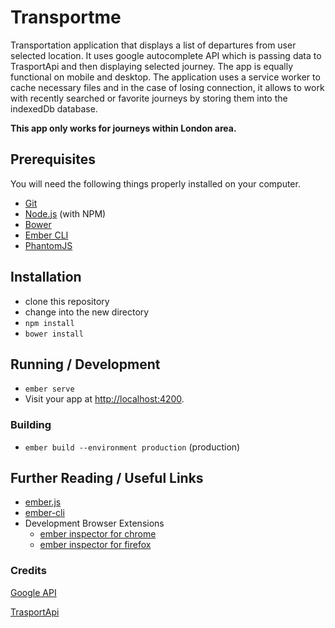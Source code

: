 # Transportme

Transportation application that displays a list of departures from user selected location. It uses google autocomplete API which is passing data to TrasportApi and then displaying selected journey. The app is equally functional on mobile and desktop. The application uses a service worker to cache necessary files and in the case of losing connection, it allows to work with recently searched or favorite journeys by storing them into the indexedDb database.

**This app only works for journeys within London area.**

## Prerequisites

You will need the following things properly installed on your computer.

* [Git](http://git-scm.com/)
* [Node.js](http://nodejs.org/) (with NPM)
* [Bower](http://bower.io/)
* [Ember CLI](http://ember-cli.com/)
* [PhantomJS](http://phantomjs.org/)

## Installation

* clone this repository
* change into the new directory
* `npm install`
* `bower install`

## Running / Development

* `ember serve`
* Visit your app at [http://localhost:4200](http://localhost:4200).


### Building

* `ember build --environment production` (production)

## Further Reading / Useful Links

* [ember.js](http://emberjs.com/)
* [ember-cli](http://ember-cli.com/)
* Development Browser Extensions
  * [ember inspector for chrome](https://chrome.google.com/webstore/detail/ember-inspector/bmdblncegkenkacieihfhpjfppoconhi)
  * [ember inspector for firefox](https://addons.mozilla.org/en-US/firefox/addon/ember-inspector/)

### Credits
[Google API](https://developers.google.com/places/web-service/autocomplete)

[TrasportApi](https://developer.transportapi.com/)
